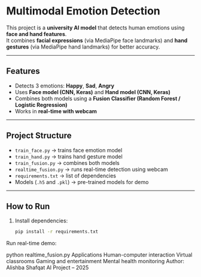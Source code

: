 # Multimodal Emotion Detection

This project is a **university AI model** that detects human emotions using **face and hand features**.  
It combines **facial expressions** (via MediaPipe face landmarks) and **hand gestures** (via MediaPipe hand landmarks) for better accuracy.

---

##  Features
- Detects 3 emotions: **Happy**, **Sad**, **Angry**
- Uses **Face model (CNN, Keras)** and **Hand model (CNN, Keras)**
- Combines both models using a **Fusion Classifier (Random Forest / Logistic Regression)**
- Works in **real-time with webcam**

---

##  Project Structure
- `train_face.py` → trains face emotion model  
- `train_hand.py` → trains hand gesture model  
- `train_fusion.py` → combines both models  
- `realtime_fusion.py` → runs real-time detection using webcam  
- `requirements.txt` → list of dependencies  
- Models (`.h5` and `.pkl`) → pre-trained models for demo  

---

##  How to Run
1. Install dependencies:
   ```bash
   pip install -r requirements.txt
Run real-time demo:

python realtime_fusion.py
Applications
Human-computer interaction
Virtual classrooms
Gaming and entertainment
Mental health monitoring
Author:
      Alishba Shafqat
AI Project – 2025
